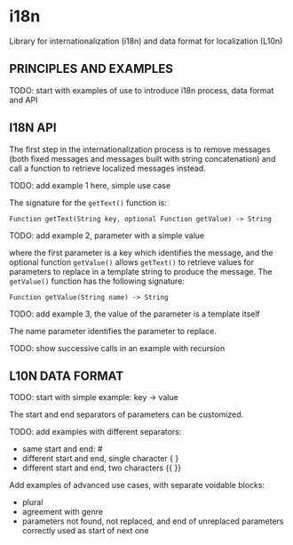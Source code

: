 i18n
====

Library for internationalization (i18n)
and data format for localization (L10n)

PRINCIPLES AND EXAMPLES
-----------------------

TODO: start with examples of use to introduce i18n process,
      data format and API

I18N API
--------

The first step in the internationalization process
is to remove messages (both fixed messages and
messages built with string concatenation) and call
a function to retrieve localized messages instead.

TODO: add example 1 here, simple use case

The signature for the `getText()` function is:

    Function getText(String key, optional Function getValue) -> String

TODO: add example 2, parameter with a simple value

where the first parameter is a key which identifies the message,
and the optional function `getValue()` allows `getText()` to retrieve values
for parameters to replace in a template string to produce the message.
The `getValue()` function has the following signature:

    Function getValue(String name) -> String

TODO: add example 3, the value of the parameter is a template itself

The name parameter identifies the parameter to replace.

TODO: show successive calls in an example with recursion

L10N DATA FORMAT
----------------

TODO: start with simple example:
key -> value

The start and end separators of parameters can be customized.

TODO: add examples with different separators:
- same start and end: #
- different start and end, single character { }
- different start and end, two characters {{ }}

Add examples of advanced use cases, with separate voidable blocks:
- plural
- agreement with genre
- parameters not found, not replaced,
  and end of unreplaced parameters correctly used as start of next one

